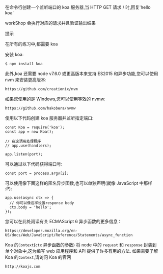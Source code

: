 在命令行创建一个监听端口的 koa 服务器,当 HTTP GET 请求 / 时,回复'hello koa'

workShop 会执行对应的请求并且验证输出结果

提示

在所有的练习中,都需要 koa

安装 koa:

```
$ npm install koa
```

此外,koa 还需要 node v7.6.0 或更高版本来支持 ES2015 和异步功能,您可以使用 nvm 来安装更高版本:

```
https://github.com/creationix/nvm
```

如果您使用的是 Windows,您可以使用等效的 nvmw:

```
https://github.com/hakobera/nvmw
```

使用以下代码创建 koa 服务器并监听指定端口:

```
const Koa = require('koa');
const app = new Koa();

// 在这调用处理程序
// app.use(handlers);

app.listen(port);
```

可以通过以下代码获得端口号:

```
const port = process.argv[2];
```

可以使用像下面这样的匿名异步函数,也可以单独声明(就像 JavaScript 中那样 :P):

```
app.use(async ctx => {
  // 你可以像这样设置response body
  ctx.body = 'hello';
});
```

您可以在此处阅读有关 ECMAScript 6 异步函数的更多信息：

```
https://developer.mozilla.org/en-US/docs/Web/JavaScript/Reference/Statements/async_function
```

Koa 的`Context`(`ctx` 异步函数的参数) 将 node 中的 `request` 和 `response` 封装到单个对象中,这为编写 web 应用程序和 API 提供了许多有用的方法. 如果需要了解 Koa 的`Context`,请访问 Koa 的官网

```
http://koajs.com
```
